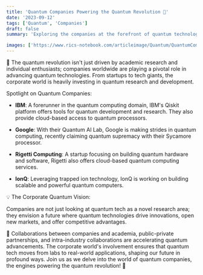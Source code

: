 ```yaml
---
title: 'Quantum Companies Powering the Quantum Revolution 🏢'
date: '2023-09-12'
tags: ['Quantum', 'Companies']
draft: false
summary: 'Exploring the companies at the forefront of quantum technological advancements and their vision for the quantum future!'

images: ['https://www.rics-notebook.com/articleimage/Quantum/QuantumCompanies.webp']
---
```


🏢 The quantum revolution isn't just driven by academic research and individual enthusiasts; companies worldwide are playing a pivotal role in advancing quantum technologies. From startups to tech giants, the corporate world is heavily investing in quantum research and development.

Spotlight on Quantum Companies:

- **IBM**: A forerunner in the quantum computing domain, IBM's Qiskit platform offers tools for quantum development and research. They also provide cloud-based access to quantum processors.

- **Google**: With their Quantum AI Lab, Google is making strides in quantum computing, recently claiming quantum supremacy with their Sycamore processor.

- **Rigetti Computing**: A startup focusing on building quantum hardware and software, Rigetti also offers cloud-based quantum computing services.

- **IonQ**: Leveraging trapped ion technology, IonQ is working on building scalable and powerful quantum computers.

💡 The Corporate Quantum Vision:

Companies are not just looking at quantum tech as a novel research area; they envision a future where quantum technologies drive innovations, open new markets, and offer competitive advantages.

🚀 Collaborations between companies and academia, public-private partnerships, and intra-industry collaborations are accelerating quantum advancements. The corporate world's involvement ensures that quantum tech moves from labs to real-world applications, shaping our future in profound ways. Join us as we delve into the world of quantum companies, the engines powering the quantum revolution! 🏢
